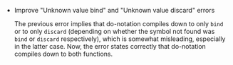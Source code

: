 * Improve "Unknown value bind" and "Unknown value discard" errors

  The previous error implies that do-notation compiles down to only `bind` or to
  only `discard` (depending on whether the symbol not found was `bind` or
  `discard` respectively), which is somewhat misleading, especially in the
  latter case. Now, the error states correctly that do-notation compiles down to
  both functions.
